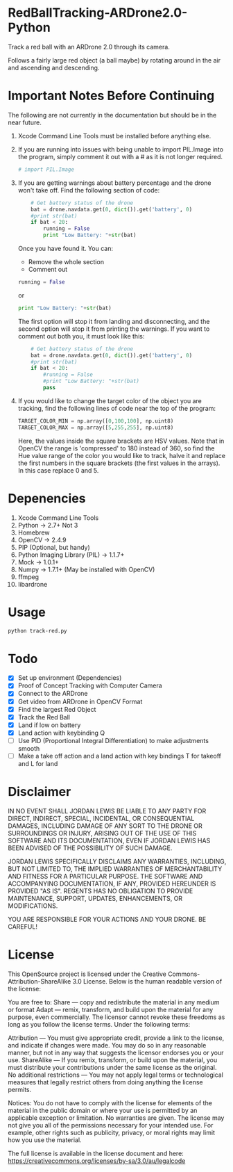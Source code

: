 RedBallTracking-ARDrone2.0-Python
=================================

Track a red ball with an ARDrone 2.0 through its camera.

Follows a fairly large red object (a ball maybe) by rotating around in the air and ascending and descending.

Important Notes Before Continuing
=================================

The following are not currently in the documentation but should be in the near future.

1. Xcode Command Line Tools must be installed before anything else.
2. If you are running into issues with being unable to import PIL.Image into the program, simply comment it out with a # as it is not longer required.

	```Python
	# import PIL.Image
	```
3. If you are getting warnings about battery percentage and the drone won't take off. Find the following section of code:

	```Python
		# Get battery status of the drone
		bat = drone.navdata.get(0, dict()).get('battery', 0)
		#print str(bat)
		if bat < 20:
			running = False
			print "Low Battery: "+str(bat)
	```
	Once you have found it. You can:
	* Remove the whole section
	* Comment out
	```Python
	running = False
	```
	or
	```Python
	print "Low Battery: "+str(bat)
	```
	The first option will stop it from landing and disconnecting, and the second option will stop it from printing the warnings.
	If you want to comment out both you, it must look like this:
	```Python
		# Get battery status of the drone
		bat = drone.navdata.get(0, dict()).get('battery', 0)
		#print str(bat)
		if bat < 20:
			#running = False
			#print "Low Battery: "+str(bat)
			pass
	```
4. If you would like to change the target color of the object you are tracking, find the following lines of code near the top of the program:

	```Python
	TARGET_COLOR_MIN = np.array([0,100,100], np.uint8)
	TARGET_COLOR_MAX = np.array([5,255,255], np.uint8)
	```
	Here, the values inside the square brackets are HSV values.
	Note that in OpenCV the range is 'compressed' to 180 instead of 360, so find the Hue value range of the color you would like to track, halve it and replace the first numbers in the square brackets (the first values in the arrays). In this case replace 0 and 5.

Depenencies
=================================

1. Xcode Command Line Tools
2. Python -> 2.7+ Not 3
3. Homebrew
4. OpenCV -> 2.4.9
5. PIP (Optional, but handy)
6. Python Imaging Library (PIL) -> 1.1.7+
7. Mock -> 1.0.1+
8. Numpy -> 1.7.1+ (May be installed with OpenCV)
9. ffmpeg
10. libardrone

Usage
=================================
```Bash
python track-red.py
```

Todo
=================================
- [x] Set up environment (Dependencies)
- [x] Proof of Concept Tracking with Computer Camera
- [x] Connect to the ARDrone
- [x] Get video from ARDrone in OpenCV Format
- [x] Find the largest Red Object
- [x] Track the Red Ball
- [x] Land if low on battery
- [x] Land action with keybinding Q
- [ ] Use PID (Proportional Integral Differentiation) to make adjustments smooth
- [ ] Make a take off action and a land action with key bindings T for takeoff and L for land

Disclaimer
=================================

IN NO EVENT SHALL JORDAN LEWIS BE LIABLE TO ANY PARTY FOR DIRECT, INDIRECT, SPECIAL, INCIDENTAL, OR CONSEQUENTIAL DAMAGES, INCLUDING DAMAGE OF ANY SORT TO THE DRONE OR SURROUNDINGS OR INJURY, ARISING OUT OF THE USE OF THIS SOFTWARE AND ITS DOCUMENTATION, EVEN IF JORDAN LEWIS HAS BEEN ADVISED OF THE POSSIBILITY OF SUCH DAMAGE.

JORDAN LEWIS SPECIFICALLY DISCLAIMS ANY WARRANTIES, INCLUDING, BUT NOT LIMITED TO, THE IMPLIED WARRANTIES OF MERCHANTABILITY AND FITNESS FOR A PARTICULAR PURPOSE. THE SOFTWARE AND ACCOMPANYING DOCUMENTATION, IF ANY, PROVIDED HEREUNDER IS PROVIDED "AS IS". REGENTS HAS NO OBLIGATION TO PROVIDE MAINTENANCE, SUPPORT, UPDATES, ENHANCEMENTS, OR MODIFICATIONS.

YOU ARE RESPONSIBLE FOR YOUR ACTIONS AND YOUR DRONE. BE CAREFUL!

License
=================================
This OpenSource project is licensed under the Creative Commons-Attribution-ShareAlike 3.0 License.
Below is the human readable version of the license:

You are free to:
Share — copy and redistribute the material in any medium or format
Adapt — remix, transform, and build upon the material
for any purpose, even commercially.
The licensor cannot revoke these freedoms as long as you follow the license terms.
Under the following terms:

Attribution — You must give appropriate credit, provide a link to the license, and indicate if changes were made. You may do so in any reasonable manner, but not in any way that suggests the licensor endorses you or your use.
ShareAlike — If you remix, transform, or build upon the material, you must distribute your contributions under the same license as the original.
No additional restrictions — You may not apply legal terms or technological measures that legally restrict others from doing anything the license permits.

Notices:
You do not have to comply with the license for elements of the material in the public domain or where your use is permitted by an applicable exception or limitation.
No warranties are given. The license may not give you all of the permissions necessary for your intended use. For example, other rights such as publicity, privacy, or moral rights may limit how you use the material.

The full license is available in the license document and here: https://creativecommons.org/licenses/by-sa/3.0/au/legalcode
